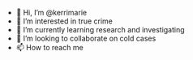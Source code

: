 - 👋 Hi, I’m @kerrimarie
- 👀 I’m interested in true crime
- 🌱 I’m currently learning research and investigating
- 💞️ I’m looking to collaborate on cold cases
- 📫 How to reach me 

<!---
kerrimarie/kerrimarie is a ✨ special ✨ repository because its `README.md` (this file) appears on your GitHub profile.
You can click the Preview link to take a look at your changes.
--->
